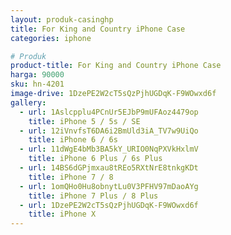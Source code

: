 ```yaml
---
layout: produk-casinghp
title: For King and Country iPhone Case
categories: iphone

# Produk
product-title: For King and Country iPhone Case
harga: 90000
sku: hn-4201
image-drive: 1DzePE2W2cT5sQzPjhUGDqK-F9WOwxd6f
gallery:
  - url: 1Aslcpplu4PCnUr5EJbP9mUFAoz4479op
    title: iPhone 5 / 5s / SE
  - url: 12iVnvfsT6DA6i2BmUld3iA_TV7w9UiQo
    title: iPhone 6 / 6s
  - url: 11dWgE4bMb3BA5kY_URIO0NqPXVkHxlmV
    title: iPhone 6 Plus / 6s Plus
  - url: 14BS6dGPjmxau8tREo5RXtNrE8tnkgKDt
    title: iPhone 7 / 8
  - url: 1omQHo0Hu8obnytLu0V3PFHV97mDaoAYg
    title: iPhone 7 Plus / 8 Plus
  - url: 1DzePE2W2cT5sQzPjhUGDqK-F9WOwxd6f
    title: iPhone X
---
```

